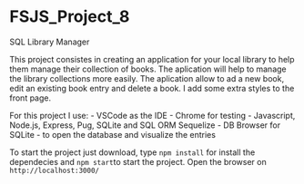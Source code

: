 # FSJS_Project_8
SQL Library Manager

This project consistes in creating an application for your local library to help them manage their collection of books. The aplication will help to manage the library collections more easily. The aplication allow to ad a new book, edit an existing book entry and delete a book. I add some extra styles to the front page.

For this project I use:
    - VSCode as the IDE
    - Chrome for testing
    - Javascript, Node.js, Express, Pug, SQLite and SQL ORM Sequelize
    - DB Browser for SQLite - to open the database and visualize the entries
    
 To start the project just download, type `npm install` for install the dependecies and `npm start`to start the project. Open the browser on `http://localhost:3000/`

